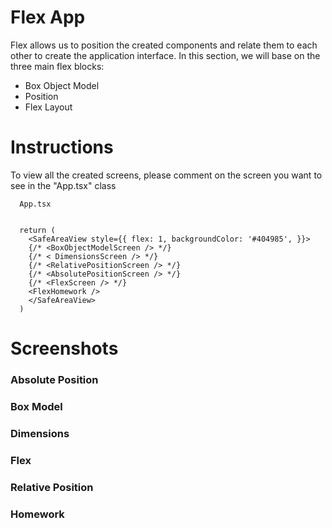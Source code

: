 
# Flex App

Flex allows us to position the created components and relate them to each other to create the application interface. In this section, we will base on the three main flex blocks:

- Box Object Model
- Position
- Flex Layout

# Instructions

To view all the created screens, please comment on the screen you want to see in the "App.tsx" class

```
  App.tsx


  return (
    <SafeAreaView style={{ flex: 1, backgroundColor: '#404985', }}>
    {/* <BoxObjectModelScreen /> */}
    {/* < DimensionsScreen /> */}
    {/* <RelativePositionScreen /> */}
    {/* <AbsolutePositionScreen /> */}
    {/* <FlexScreen /> */}
    <FlexHomework />
    </SafeAreaView>
  )
```

# Screenshots

### Absolute Position
### Box Model
### Dimensions
### Flex
### Relative Position
### Homework
